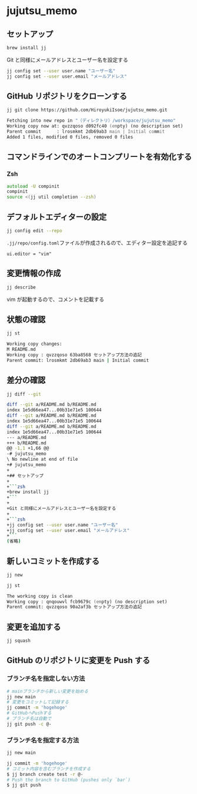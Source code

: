 # jujutsu_memo

## セットアップ

```zsh
brew install jj
```

Git と同様にメールアドレスとユーザー名を設定する

```zsh
jj config set --user user.name "ユーザー名"
jj config set --user user.email "メールアドレス"
```

## GitHub リポジトリをクローンする

```zsh
jj git clone https://github.com/HiroyukiIsoe/jujutsu_memo.git

Fetching into new repo in "（ディレクトリ）/workspace/jujutsu_memo"
Working copy now at: qvzzqoso d092fc40 (empty) (no description set)
Parent commit      : lrosmkmt 2db69ab3 main | Initial commit
Added 1 files, modified 0 files, removed 0 files
```

## コマンドラインでのオートコンプリートを有効化する

### Zsh

```zsh
autoload -U compinit
compinit
source <(jj util completion --zsh)
```

## デフォルトエディターの設定

```zsh
jj config edit --repo
```

`.jj/repo/config.toml`ファイルが作成されるので、エディター設定を追記する

```text
ui.editor = "vim"
```

## 変更情報の作成

```zsh
jj describe
```

vim が起動するので、コメントを記載する

## 状態の確認

```zsh
jj st

Working copy changes:
M README.md
Working copy : qvzzqoso 63ba8568 セットアップ方法の追記
Parent commit: lrosmkmt 2db69ab3 main | Initial commit
```

## 差分の確認

````zsh
jj diff --git

diff --git a/README.md b/README.md
index 1e5d66ea47...00b31e71e5 100644
diff --git a/README.md b/README.md
index 1e5d66ea47...00b31e71e5 100644
diff --git a/README.md b/README.md
index 1e5d66ea47...00b31e71e5 100644
--- a/README.md
+++ b/README.md
@@ -1,1 +1,66 @@
-# jujutsu_memo
\ No newline at end of file
+# jujutsu_memo
+
+## セットアップ
+
+```zsh
+brew install jj
+```
+
+Git と同様にメールアドレスとユーザー名を設定する
+
+```zsh
+jj config set --user user.name "ユーザー名"
+jj config set --user user.email "メールアドレス"
+```
(省略)
````

## 新しいコミットを作成する

```zsh
jj new
```

```zsh
jj st

The working copy is clean
Working copy : qnqouwvl fcb9679c (empty) (no description set)
Parent commit: qvzzqoso 90a2af3b セットアップ方法の追記
```

## 変更を追加する

```zsh
jj squash
```

## GitHub のリポジトリに変更を Push する

### ブランチ名を指定しない方法

```zsh
# mainブランチから新しい変更を始める
jj new main
# 変更をコミットして記録する
jj commit -m 'hogehoge'
# GitHubへPushする
# ブランチ名は自動で
jj git push -c @-
```

### ブランチ名を指定する方法

```zsh
jj new main

jj commit -m 'hogehoge'
# コミット内容を含むブランチを作成する
$ jj branch create test -r @-
# Push the branch to GitHub (pushes only `bar`)
$ jj git push
```
